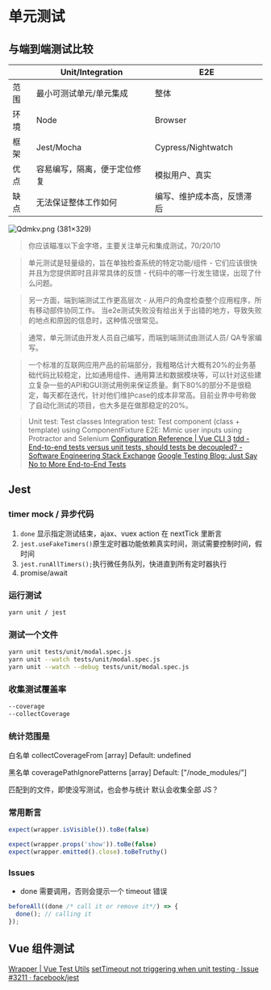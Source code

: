 # 单元测试

## 与端到端测试比较

|      | Unit/Integration             | E2E                        |
| ---  | ---                          | --                         |
| 范围 | 最小可测试单元/单元集成      | 整体                       |
| 环境 | Node                         | Browser                    |
| 框架 | Jest/Mocha                   | Cypress/Nightwatch         |
| 优点 | 容易编写，隔离，便于定位修复 | 模拟用户、真实             |
| 缺点 | 无法保证整体工作如何         | 编写、维护成本高，反馈滞后 |

![Qdmkv.png (381×329)](http://ww1.sinaimg.cn/large/4e5d3ea7ly1g16sp7ua41j20al095t8x.jpg)

> 你应该瞄准以下金字塔，主要关注单元和集成测试，70/20/10

> 单元测试是轻量级的，旨在单独检查系统的特定功能/组件 - 它们应该很快并且为您提供即时且非常具体的反馈 - 代码中的哪一行发生错误，出现了什么问题。 

> 另一方面，端到端测试工作更高层次 - 从用户的角度检查整个应用程序，所有移动部件协同工作。 当e2e测试失败没有给出关于出错的地方，导致失败的地点和原因的信息时，这种情况很常见。

> 通常，单元测试由开发人员自己编写，而端到端测试由测试人员/ QA专家编写。

> 一个标准的互联网应用产品的前端部分，我粗略估计大概有20%的业务基础代码比较稳定，比如通用组件、通用算法和数据模块等，可以针对这些建立复杂一些的API和GUI测试用例来保证质量。剩下80%的部分不是很稳定，每天都在迭代，针对他们维护case的成本非常高。目前业界中号称做了自动化测试的项目，也大多是在做那稳定的20%。

> Unit test: Test classes 
Integration test: Test component (class + template) using ComponentFixture
E2E: Mimic user inputs using Protractor and Selenium
[Configuration Reference | Vue CLI 3](https://cli.vuejs.org/config/#unit-testing)
[tdd - End-to-end tests versus unit tests, should tests be decoupled? - Software Engineering Stack Exchange](https://softwareengineering.stackexchange.com/questions/198918/end-to-end-tests-versus-unit-tests-should-tests-be-decoupled)
[Google Testing Blog: Just Say No to More End-to-End Tests](https://testing.googleblog.com/2015/04/just-say-no-to-more-end-to-end-tests.html)

## Jest

### timer mock / 异步代码
  1. `done` 显示指定测试结束，ajax、vuex action 在 nextTick 里断言
  2. `jest.useFakeTimers()`原生定时器功能依赖真实时间，测试需要控制时间，假时间
  3. `jest.runAllTimers();`执行微任务队列，快进直到所有定时器执行
  4. promise/await

### 运行测试
```sh
yarn unit / jest
```

### 测试一个文件
```sh
yarn unit tests/unit/modal.spec.js
yarn unit --watch tests/unit/modal.spec.js
yarn unit --watch --debug tests/unit/modal.spec.js
```

### 收集测试覆盖率

```sh
--coverage
--collectCoverage
```

### 统计范围是

白名单
collectCoverageFrom [array]
Default: undefined

黑名单
coveragePathIgnorePatterns [array]
Default: ["/node_modules/"]

匹配到的文件，即使没写测试，也会参与统计
默认会收集全部 JS？

### 常用断言

```js
expect(wrapper.isVisible()).toBe(false)

expect(wrapper.props('show')).toBe(false)
expect(wrapper.emitted().close).toBeTruthy()
```

### Issues
* done 需要调用，否则会提示一个 timeout 错误
```js
beforeAll((done /* call it or remove it*/) => {
  done(); // calling it
});
```

## Vue 组件测试
[Wrapper | Vue Test Utils](https://vue-test-utils.vuejs.org/zh/api/wrapper/#%25E5%25B1%259E%25E6%2580%25A7)
[setTimeout not triggering when unit testing · Issue #3211 · facebook/jest](https://github.com/facebook/jest/issues/3211#issuecomment-289276061)

